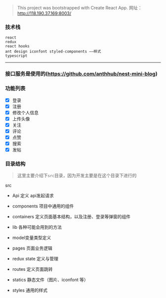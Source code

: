 > This project was bootstrapped with Create React App.
> 网址：http://118.190.37.169:8003/
### 技术栈
```
react 
redux
react hooks
ant design iconfont styled-components ——样式
typescript

```
<hr />

### 接口服务是使用的(https://github.com/anthhub/nest-mini-blog)


### 功能列表

- [x] 登录
- [x] 注册
- [x] 修改个人信息
- [x] 上传头像
- [x] 关注
- [x] 评论
- [x] 点赞
- [x] 搜索
- [x] 发帖

### 目录结构

> 这里主要介绍下`src`目录，因为开发主要是在这个目录下进行的

src

- Api 定义 api发起请求

- components 项目中通用的组件

- containers 定义页面基本结构，以及注册、登录等弹窗的组件

- lib 各种可能会用到的方法

- model变量类型定义

- pages 页面业务逻辑

- redux state 定义与管理

- routes 定义页面跳转

- statics 静态文件（图片、iconfont 等）

- styles 通用的样式
